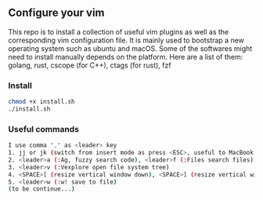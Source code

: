 ## Configure your vim

This repo is to install a collection of useful vim plugins as well as the corresponding vim configuration file.
It is mainly used to bootstrap a new operating system such as ubuntu and macOS. Some of the softwares might need to install manually depends on the platform.
Here are a list of them: golang, rust, cscope (for C++), ctags (for rust), fzf

### Install

```bash
chmod +x install.sh
./install.sh
```

### Useful commands

```bash
I use comma "," as <leader> key
1. jj or jk (switch from insert mode as press <ESC>, useful to MacBook touchbar)
2. <leader>a (:Ag, fuzzy search code), <leader>f (:Files search files), :Tags (search ctags -R . generated)
3. <leader>v (:Vexplore open file system tree)
4. <SPACE>[ (resize vertical window down), <SPACE>] (resize vertical window up), <leader>x (close current window), <leader>q (close current buffer)
5. <leader>w (:w! save to file)
(to be continue...)
```
